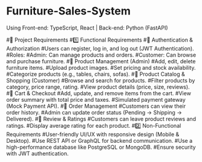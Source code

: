 # Furniture-Sales-System
Using Front-end: TypeScript, React | Back-end: Python (FastAPI)

#📌 Project Requirements
#1️⃣ Functional Requirements
#🔹 Authentication & Authorization
#Users can register, log in, and log out (JWT Authentication).
#Roles:
#Admin: Can manage products and orders.
#Customer: Can browse and purchase furniture.
#🔹 Product Management (Admin)
#Add, edit, delete furniture items.
#Upload product images.
#Set pricing and stock availability.
#Categorize products (e.g., tables, chairs, sofas).
#🔹 Product Catalog & Shopping (Customer)
#Browse and search for products.
#Filter products by category, price range, rating.
#View product details (price, size, reviews).
#🔹 Cart & Checkout
#Add, update, and remove items from the cart.
#View order summary with total price and taxes.
#Simulated payment gateway (Mock Payment API).
#🔹 Order Management
#Customers can view their order history.
#Admin can update order status (Pending → Shipping → Delivered).
#🔹 Review & Ratings
#Customers can leave product reviews and ratings.
#Display average rating for each product.
#2️⃣ Non-Functional Requirements
#User-friendly UI/UX with responsive design (Mobile & Desktop).
#Use REST API or GraphQL for backend communication.
#Use a high-performance database like PostgreSQL or MongoDB.
#Ensure security with JWT authentication.
